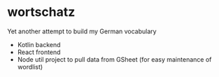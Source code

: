 # wortschatz

Yet another attempt to build my German vocabulary

- Kotlin backend
- React frontend
- Node util project to pull data from GSheet (for easy maintenance of wordlist)
